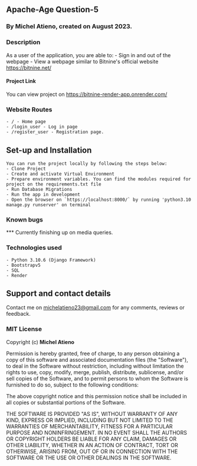 ## Apache-Age Question-5
### By Michel Atieno, created on August 2023.

### Description
As a user of the application, you are able to:
    - Sign in and out of the webpage
    - View a webpage similar to Bitnine's official website https://bitnine.net/

####  Project Link
You can view project on https://bitnine-render-app.onrender.com/ 

### Website Routes
    - / - Home page
    - /login_user - Log in page
    - /register_user - Registration page.
   
## Set-up and Installation
    You can run the project locally by following the steps below:
    - Clone Project
    - Create and activate Virtual Environment
    - Prepare environment variables. You can find the modules required for project on the requirements.txt file
    - Run Database Migrations
    - Run the app in development
    - Open the browser on `https://localhost:8000/` by running 'python3.10 manage.py runserver' on terminal        

###  Known bugs
*** Currently finishing up on media queries.


### Technologies used
    - Python 3.10.6 (Django Framework)
    - Bootstrapv5
    - SQL
    - Render


## Support and contact details
Contact me on michelatieno23@gmail.com for any comments, reviews or feedback.

### MIT License
Copyright (c) **Michel Atieno**

Permission is hereby granted, free of charge, to any person obtaining a copy of this software and associated documentation files (the "Software"), to deal in the Software without restriction, including without limitation the rights to use, copy, modify, merge, publish, distribute, sublicense, and/or sell copies of the Software, and to permit persons to whom the Software is furnished to do so, subject to the following conditions:

The above copyright notice and this permission notice shall be included in all copies or substantial portions of the Software.

THE SOFTWARE IS PROVIDED "AS IS", WITHOUT WARRANTY OF ANY KIND, EXPRESS OR IMPLIED, INCLUDING BUT NOT LIMITED TO THE WARRANTIES OF MERCHANTABILITY, FITNESS FOR A PARTICULAR PURPOSE AND NONINFRINGEMENT. IN NO EVENT SHALL THE AUTHORS OR COPYRIGHT HOLDERS BE LIABLE FOR ANY CLAIM, DAMAGES OR OTHER LIABILITY, WHETHER IN AN ACTION OF CONTRACT, TORT OR OTHERWISE, ARISING FROM, OUT OF OR IN CONNECTION WITH THE SOFTWARE OR THE USE OR OTHER DEALINGS IN THE SOFTWARE.
